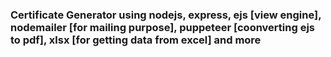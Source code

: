 ### Certificate Generator using nodejs, express, ejs [view engine], nodemailer [for mailing purpose], puppeteer [coonverting ejs to pdf], xlsx [for getting data from excel] and more 
